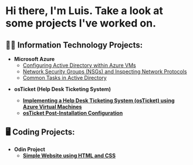 <h1> Hi there, I'm Luis. Take a look at some projects I've worked on. </h1>

<h2>👨‍💻 Information Technology Projects:</h2>

- <b>Microsoft Azure</b>
  - [Configuring Active Directory within Azure VMs](https://github.com/loog4/configure-ad)
  - [Network Security Groups (NSGs) and Inspecting Network Protocols](https://github.com/loog4/azure-networking)
  - [Common Tasks in Active Directory](https://github.com/loog4/ad-tasks)
<!-- - <b>Pentesting</b> 
  - [Basic Pentesting Lab using Kali, Windows 10, and pfSense](https://github.com/loog4/pentest-lab) -->

- <b>osTicket (Help Desk Ticketing System)<b>
  - [Implementing a Help Desk Ticketing System (osTicket) using Azure Virtual Machines](https://github.com/loog4/osticket-preinstall)
  - [osTicket Post-Installation Configuration](https://github.com/loog4/osticket-postinstall)

<h2>🖥️ Coding Projects:</h2>

- <b>Odin Project</b>
  - [Simple Website using HTML and CSS](https://github.com/loog4/odin-recipes)


<!--
**loog4/loog4** is a ✨ _special_ ✨ repository because its `README.md` (this file) appears on your GitHub profile.

Here are some ideas to get you started:

- 🔭 I’m currently working on ...
- 🌱 I’m currently learning ...
- 👯 I’m looking to collaborate on ...
- 🤔 I’m looking for help with ...
- 💬 Ask me about ...
- 📫 How to reach me: ...
- 😄 Pronouns: ...
- ⚡ Fun fact: ...
-->
